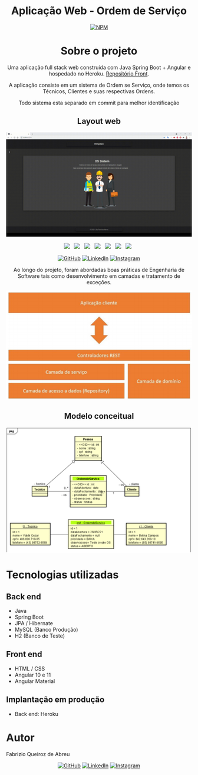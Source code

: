 <div align="center">

# Aplicação Web - Ordem de Serviço
[![NPM](https://img.shields.io/npm/l/react)](https://github.com/fabrizioabreu/bookstore-api/blob/master/LICENSE) 

# Sobre o projeto

Uma aplicação full stack web construída com Java Spring Boot + Angular e hospedado no Heroku.
	[Repositório Front](https://github.com/fabrizioabreu/OrdemDeServico-Front).

 A aplicação consiste em um sistema de Ordem se Serviço, onde temos os Técnicos, Clientes e suas respectivas Ordens.
 
 Todo sistema esta separado em commit para melhor identificação


## Layout web
![Logo do Markdown](https://github.com/fabrizioabreu/assets/blob/master/videoOS.gif)

<p align="center">
<img src="https://img.shields.io/badge/HTML%20-%23F7DF1E.svg?&style=for-the-badge&color=E34F26" />&nbsp;&nbsp;
<img src="https://img.shields.io/badge/css%20-%23F7DF1E.svg?&style=for-the-badge&color=5BA8EE" />&nbsp;&nbsp;
<img src="https://img.shields.io/badge/JavaScript%20-%23F7DF1E.svg?&style=for-the-badge&color=F7DF1E" />&nbsp;&nbsp;
<img src="https://img.shields.io/badge/Angular%20-%23F7DF1E.svg?&style=for-the-badge&color=DD0031" />&nbsp;&nbsp;
<img src="https://img.shields.io/badge/Java%20-%23F7DF1E.svg?&style=for-the-badge&color=F7DF1E" />&nbsp;&nbsp;
<img src="https://img.shields.io/badge/Git flow%20-%23F7DF1E.svg?&style=for-the-badge&color=000" />&nbsp;&nbsp;
  <img src="https://img.shields.io/badge/Heroku %20-%23F7DF1E.svg?&style=for-the-badge&color=E34F26" />&nbsp;&nbsp;
</p>

<p align="center">
	<a href="https://github.com/fabrizioabreu"><img src="https://img.icons8.com/bubbles/50/000000/github.png" alt="GitHub"/></a>
	<a href="https://www.linkedin.com/in/fabrizio-abreu-88925587/"><img src="https://img.icons8.com/bubbles/50/000000/linkedin.png" alt="LinkedIn"/></a>
	<a href="https://www.instagram.com/fabrizioabreuu/"><img src="https://img.icons8.com/bubbles/50/000000/instagram.png" alt="Instagram"/></a>
</p>

Ao longo do projeto, foram abordadas boas práticas de Engenharia de Software tais como desenvolvimento em
camadas e tratamento de exceções.

![Engenharia](https://github.com/fabrizioabreu/assets/blob/master/Bookstore%20a1.png)

## Modelo conceitual
![Modelo Conceitual](https://github.com/fabrizioabreu/assets/blob/master/OS%20Modelo%20Conceitual.png)

</div>

# Tecnologias utilizadas
## Back end
- Java
- Spring Boot
- JPA / Hibernate
- MySQL (Banco Produção)
- H2 (Banco de Teste)
## Front end
- HTML / CSS 
- Angular 10 e 11
- Angular Material
## Implantação em produção
- Back end: Heroku

# Autor

Fabrizio Queiroz de Abreu

<p align="center">
	<a href="https://github.com/fabrizioabreu"><img src="https://img.icons8.com/bubbles/50/000000/github.png" alt="GitHub"/></a>
	<a href="https://www.linkedin.com/in/fabrizio-abreu-88925587/"><img src="https://img.icons8.com/bubbles/50/000000/linkedin.png" alt="LinkedIn"/></a>
	<a href="https://www.instagram.com/fabrizioabreuu/"><img src="https://img.icons8.com/bubbles/50/000000/instagram.png" alt="Instagram"/></a>
</p>



